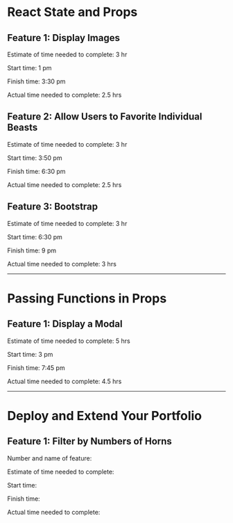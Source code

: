 # React State and Props

## Feature 1: Display Images

Estimate of time needed to complete: 3 hr

Start time: 1 pm

Finish time: 3:30 pm

Actual time needed to complete: 2.5 hrs

## Feature 2: Allow Users to Favorite Individual Beasts

Estimate of time needed to complete: 3 hr

Start time: 3:50 pm

Finish time: 6:30 pm

Actual time needed to complete: 2.5 hrs

## Feature 3: Bootstrap

Estimate of time needed to complete: 3 hr

Start time: 6:30 pm

Finish time: 9 pm

Actual time needed to complete: 3 hrs

---

# Passing Functions in Props

## Feature 1: Display a Modal

Estimate of time needed to complete: 5 hrs

Start time: 3 pm

Finish time: 7:45 pm

Actual time needed to complete: 4.5 hrs

---

# Deploy and Extend Your Portfolio

## Feature 1: Filter by Numbers of Horns

Number and name of feature: 

Estimate of time needed to complete: 

Start time: 

Finish time: 

Actual time needed to complete: 